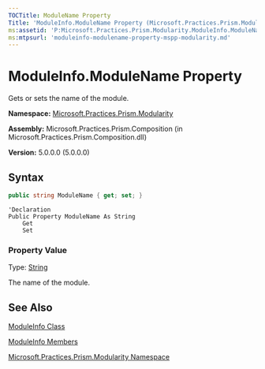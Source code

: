 ```yaml
---
TOCTitle: ModuleName Property
Title: 'ModuleInfo.ModuleName Property (Microsoft.Practices.Prism.Modularity)'
ms:assetid: 'P:Microsoft.Practices.Prism.Modularity.ModuleInfo.ModuleName'
ms:mtpsurl: 'moduleinfo-modulename-property-mspp-modularity.md'
---
```



# ModuleInfo.ModuleName Property

Gets or sets the name of the module.

**Namespace:** [Microsoft.Practices.Prism.Modularity](/patterns-practices/reference/mspp-modularity-namespace)

**Assembly:** Microsoft.Practices.Prism.Composition (in Microsoft.Practices.Prism.Composition.dll)

**Version:** 5.0.0.0 (5.0.0.0)

## Syntax

```C#
public string ModuleName { get; set; }
```

```VB
'Declaration
Public Property ModuleName As String
	Get
	Set
```

### Property Value

Type: [String](http://msdn.microsoft.com/en-us/library/s1wwdcbf)

The name of the module.

## See Also


[ModuleInfo Class](/patterns-practices/reference/moduleinfo-class-mspp-modularity)

[ModuleInfo Members](/patterns-practices/reference/moduleinfo-class-mspp-modularity)

[Microsoft.Practices.Prism.Modularity Namespace](/patterns-practices/reference/mspp-modularity-namespace)